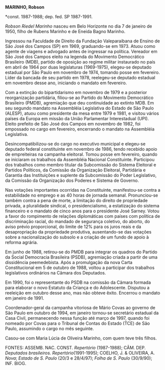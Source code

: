 **MARINHO, Robson**

\*const. 1987-1988; dep. fed. SP 1987-1991.

*Robson Riedel Marinho* nasceu em Belo Horizonte no dia 7 de janeiro de
1950, filho de Rubens Marinho e de Eneida Bagno Marinho.

Ingressou na Faculdade de Direito da Fundação Valeparaibana de Ensino de
São José dos Campos (SP) em 1969, graduando-se em 1973. Atuou como
agente de viagens e advogado antes de ingressar na política. Vereador em
São José dos Campos eleito na legenda do Movimento Democrático
Brasileiro (MDB), partido de oposição ao regime militar instaurado no
país em abril de 1964 por duas legislaturas (1969-1975), elegeu-se
deputado estadual por São Paulo em novembro de 1974, tomando posse em
fevereiro. Líder da bancada de seu partido em 1978, reelegeu-se deputado
estadual em novembro desse ano, iniciando o mandato em fevereiro.

Com a extinção do bipartidarismo em novembro de 1979 e a posterior
reorganização partidária, filiou-se ao Partido do Movimento Democrático
Brasileiro (PMDB), agremiação que deu continuidade ao extinto MDB. Em
seu segundo mandato na Assembléia Legislativa do Estado de São Paulo
(ALESP), atuou como presidente da mesa entre 1979 e 1981, e visitou
vários países da Europa em missão da União Parlamentar Interestadual
(UPI). Eleito prefeito de São José dos Campos em novembro de 1982, foi
empossado no cargo em fevereiro, encerrando o mandato na Assembléia
Legislativa.

Desincompatibilizou-se do cargo no executivo municipal e elegeu-se
deputado federal constituinte em novembro de 1986, tendo recebido apoio
de empreiteiras na campanha eleitoral. Tomou posse em fevereiro, quando
se iniciaram os trabalhos da Assembléia Nacional Constituinte.
Participou dos trabalhos como membro titular da Subcomissão do Sistema
Eleitoral e Partidos Políticos, da Comissão da Organização Eleitoral,
Partidária e Garantia das Instituições e suplente da Subcomissão do
Poder Legislativo, da Comissão da Organização dos Poderes e Sistema de
Governo.

Nas votações importantes ocorridas na Constituinte, manifestou-se contra
a estabilidade no emprego e as 40 horas de jornada semanal.
Pronunciou-se também contra a pena de morte, a limitação do direito de
propriedade privada, a pluralidade sindical, o presidencialismo, a
estatização do sistema financeiro e o mandato de cinco anos para o
presidente José Sarney. Votou a favor do rompimento de relações
diplomáticas com países com política de discriminação racial, do mandado
de segurança coletivo, do aborto, do aviso prévio proporcional, do
limite de 12% para os juros reais e da desapropriação da propriedade
produtiva, ausentando-se das votações sobre a nacionalização do subsolo
e a criação de um fundo de apoio à reforma agrária.

Em junho de 1988, retirou-se do PMDB para integrar os quadros do Partido
da Social Democracia Brasileira (PSDB), agremiação criada a partir de
uma dissidência peemedebista. Após a promulgação da nova Carta
Constitucional em 5 de outubro de 1988, voltou a participar dos
trabalhos legislativos ordinários na Câmara dos Deputados.

Em 1990, foi o representante do PSDB na comissão da Câmara formada para
elaborar o novo Estatuto da Criança e do Adolescente. Disputou a
reeleição em outubro desse ano, mas não obteve êxito. Encerrou o mandato
em janeiro de 1991.

Coordenador-geral da campanha vitoriosa de Mário Covas ao governo de São
Paulo em outubro de 1994, em janeiro tornou-se secretário estadual da
Casa Civil, permanecendo nessa função até março de 1997, quando foi
nomeado por Covas para o Tribunal de Contas do Estado (TCE) de São
Paulo, assumindo o cargo no mês seguinte.

Casou-se com Maria Lúcia de Oliveira Marinho, com quem teve três filhos.

FONTES: ASSEMB. NAC. CONST. *Repertório* (1987-1988); CÂM. DEP.
*Deputados brasileiros. Repertório*(1991-1995); COELHO, J. & OLIVEIRA,
A. *Nova*; *Estado de S. Paulo* (20/3 e 28/4/97); *Folha de S. Paulo*
(30/9/90); INF. BIOG.

 
